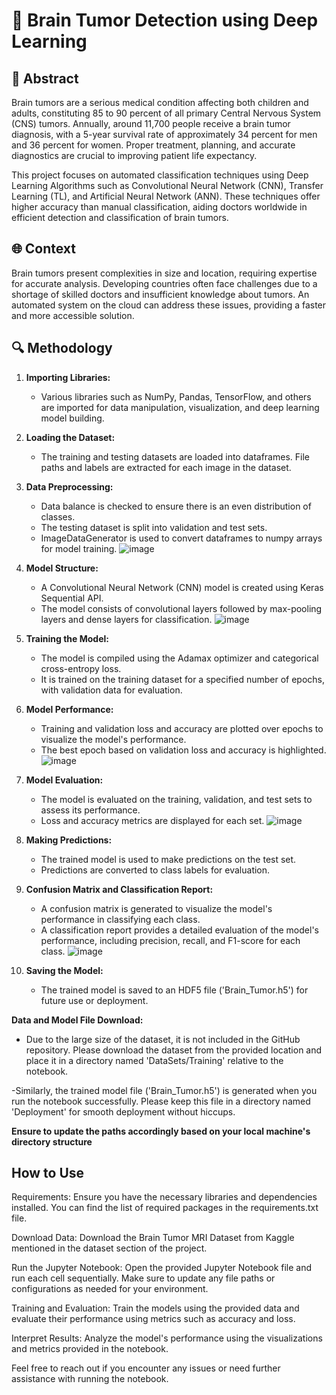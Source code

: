 # 🧠 Brain Tumor Detection using Deep Learning

## 📝 Abstract

Brain tumors are a serious medical condition affecting both children and adults, constituting 85 to 90 percent of all primary Central Nervous System (CNS) tumors. Annually, around 11,700 people receive a brain tumor diagnosis, with a 5-year survival rate of approximately 34 percent for men and 36 percent for women. Proper treatment, planning, and accurate diagnostics are crucial to improving patient life expectancy.

This project focuses on automated classification techniques using Deep Learning Algorithms such as Convolutional Neural Network (CNN), Transfer Learning (TL), and Artificial Neural Network (ANN). These techniques offer higher accuracy than manual classification, aiding doctors worldwide in efficient detection and classification of brain tumors.

## 🌐 Context

Brain tumors present complexities in size and location, requiring expertise for accurate analysis. Developing countries often face challenges due to a shortage of skilled doctors and insufficient knowledge about tumors. An automated system on the cloud can address these issues, providing a faster and more accessible solution.

## 🔍 Methodology

1. **Importing Libraries:**  
   - Various libraries such as NumPy, Pandas, TensorFlow, and others are imported for data manipulation, visualization, and deep learning model building.

2. **Loading the Dataset:**
   - The training and testing datasets are loaded into dataframes. File paths and labels are extracted for each image in the dataset.

3. **Data Preprocessing:**
   - Data balance is checked to ensure there is an even distribution of classes.
   - The testing dataset is split into validation and test sets.
   - ImageDataGenerator is used to convert dataframes to numpy arrays for model training.
![image](https://github.com/TheNaiveSamosa/DL-Simplified/assets/112872086/f4a94995-5345-483f-872e-8b2afddfc19c)

4. **Model Structure:**
   - A Convolutional Neural Network (CNN) model is created using Keras Sequential API.
   - The model consists of convolutional layers followed by max-pooling layers and dense layers for classification.
![image](https://github.com/TheNaiveSamosa/DL-Simplified/assets/112872086/4ad8044b-8370-4c28-bff4-94d02321c134)

5. **Training the Model:**
   - The model is compiled using the Adamax optimizer and categorical cross-entropy loss.
   - It is trained on the training dataset for a specified number of epochs, with validation data for evaluation.

6. **Model Performance:**
   - Training and validation loss and accuracy are plotted over epochs to visualize the model's performance.
   - The best epoch based on validation loss and accuracy is highlighted.
![image](https://github.com/TheNaiveSamosa/DL-Simplified/assets/112872086/3cab15ed-825e-4f98-b4a4-3d3b7f93d22a)

7. **Model Evaluation:**
   - The model is evaluated on the training, validation, and test sets to assess its performance.
   - Loss and accuracy metrics are displayed for each set.
![image](https://github.com/TheNaiveSamosa/DL-Simplified/assets/112872086/c984e01a-0282-4ee5-adbe-2001c181f9f0)

8. **Making Predictions:**
   - The trained model is used to make predictions on the test set.
   - Predictions are converted to class labels for evaluation.

9. **Confusion Matrix and Classification Report:**
   - A confusion matrix is generated to visualize the model's performance in classifying each class.
   - A classification report provides a detailed evaluation of the model's performance, including precision, recall, and F1-score for each class.
![image](https://github.com/TheNaiveSamosa/DL-Simplified/assets/112872086/b2833bd1-1b86-41a5-8c92-e6ed90f1ae8a)

10. **Saving the Model:**
    - The trained model is saved to an HDF5 file ('Brain_Tumor.h5') for future use or deployment.

**Data and Model File Download:**
- Due to the large size of the dataset, it is not included in the GitHub repository. Please download the dataset from the provided location and place it in a directory named 'DataSets/Training' relative to the notebook.

-Similarly, the trained model file ('Brain_Tumor.h5') is generated when you run the notebook successfully. Please keep this file in a directory named 'Deployment' for smooth deployment without hiccups.

**Ensure to update the paths accordingly based on your local machine's directory structure**


## How to Use
Requirements: Ensure you have the necessary libraries and dependencies installed. You can find the list of required packages in the requirements.txt file.

Download Data: Download the Brain Tumor MRI Dataset from Kaggle mentioned in the dataset section of the project.

Run the Jupyter Notebook: Open the provided Jupyter Notebook file and run each cell sequentially. Make sure to update any file paths or configurations as needed for your environment.

Training and Evaluation: Train the models using the provided data and evaluate their performance using metrics such as accuracy and loss.

Interpret Results: Analyze the model's performance using the visualizations and metrics provided in the notebook.

Feel free to reach out if you encounter any issues or need further assistance with running the notebook.
